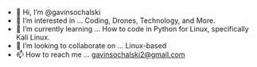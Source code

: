 - 👋 Hi, I’m @gavinsochalski
- 👀 I’m interested in ... Coding, Drones, Technology, and More.
- 🌱 I’m currently learning ... How to code in Python for Linux, specifically Kali Linux.
- 💞️ I’m looking to collaborate on ... Linux-based 
- 📫 How to reach me ... gavinsochalski2@gmail.com
